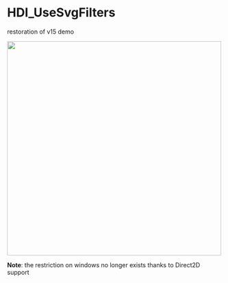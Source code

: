 # HDI_UseSvgFilters
restoration of v15 demo

<img width="500" height="auto" alt="" src="https://github.com/user-attachments/assets/e137be5b-ba3e-4958-a456-6da5fd712b3f" />

**Note**: the restriction on windows no longer exists thanks to Direct2D support
